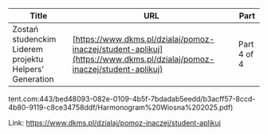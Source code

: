 | **Title**       | **URL**           | **Part**              |
|-----------------|-------------------|-----------------------|
| Zostań studenckim Liderem projektu Helpers’ Generation         | [https://www.dkms.pl/dzialaj/pomoz-inaczej/student-aplikuj](https://www.dkms.pl/dzialaj/pomoz-inaczej/student-aplikuj)    | Part 4 of 4          |

tent.com:443/bed48093-082e-0109-4b5f-7bdadab5eedd/b3acff57-8ccd-4b80-9119-c8ce34758ddf/Harmonogram%20Wiosna%202025.pdf)

Link: https://www.dkms.pl/dzialaj/pomoz-inaczej/student-aplikuj
